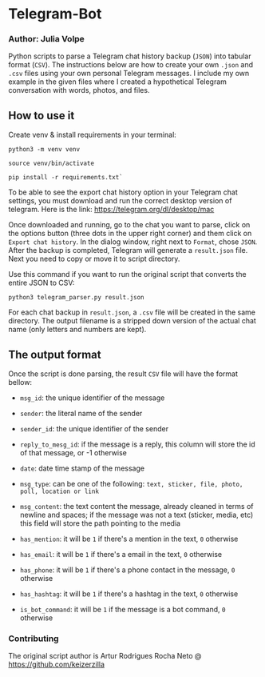 # Telegram-Bot
### Author: Julia Volpe

Python scripts to parse a Telegram chat history backup (`JSON`) into tabular format (`CSV`). The instructions below are how to create your own `.json` and `.csv` files using your own personal Telegram messages. I include my own example in the given files where I created a hypothetical Telegram conversation with words, photos, and files.


## How to use it
Create venv & install requirements in your terminal:
```
python3 -m venv venv

source venv/bin/activate

pip install -r requirements.txt`
```
To be able to see the export chat history option in your Telegram chat settings, you must download and run the correct desktop version of telegram. Here is the link: https://telegram.org/dl/desktop/mac

Once downloaded and running, go to the chat you want to parse, click on the options button (three dots in the upper right corner) and them click on `Export chat history`. In the dialog window, right next to `Format`, chose `JSON`. After the backup is completed, Telegram will generate a `result.json` file. Next you need to copy or move it to script directory.

Use this command if you want to run the original script that converts the entire JSON to CSV:

`python3 telegram_parser.py result.json`

For each chat backup in `result.json`, a `.csv` file will be created in the same directory. The output filename is a stripped down version of the actual chat name (only letters and numbers are kept).

## The output format
Once the script is done parsing, the result `CSV` file will have the format bellow:

- `msg_id`: the unique identifier of the message

- `sender`: the literal name of the sender

- `sender_id`: the unique identifier of the sender

- `reply_to_mesg_id`: if the message is a reply, this column will store the id of that message, or -1 otherwise

- `date`: date time stamp of the message

- `msg_type`: can be one of the following: `text, sticker, file, photo, poll, location or link`

- `msg_content`: the text content the message, already cleaned in terms of newline and spaces; if the message was not a text (sticker, media, etc) this field will store the path pointing to the media

- `has_mention`: it will be `1` if there's a mention in the text, `0` otherwise

- `has_email`: it will be `1` if there's a email in the text, `0` otherwise

- `has_phone`: it will be `1` if there's a phone contact in the message, `0` otherwise

- `has_hashtag`: it will be `1` if there's a hashtag in the text, `0` otherwise

- `is_bot_command`: it will be `1` if the message is a bot command, `0` otherwise

### Contributing
The original script author is Artur Rodrigues Rocha Neto @ https://github.com/keizerzilla 
